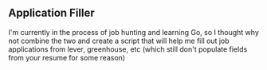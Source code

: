 ## Application Filler

I'm currently in the process of job hunting and learning Go, so I thought why not combine the two and create a script that will help me fill out job applications from lever, greenhouse, etc (which still don't populate fields from your resume for some reason)